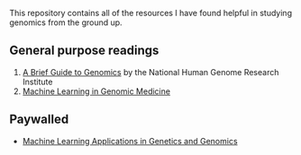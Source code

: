 This repository contains all of the resources I have found helpful in studying genomics from the ground up.

## General purpose readings
    
1. [A Brief Guide to Genomics][1] by the National Human Genome Research Institute 
2. [Machine Learning in Genomic Medicine][3]

## Paywalled

* [Machine Learning Applications in Genetics and Genomics][2]
    
[1]: https://www.genome.gov/18016863/a-brief-guide-to-genomics/
[2]: http://www.nature.com/nrg/journal/v16/n6/full/nrg3920.html
[3]: http://www.psi.toronto.edu/publications/2015/Machine%20Learning%20in%20Genomic%20Medicine-%20A%20Review%20of%20Computational%20Problems%20and%20Data%20Sets.pdf
